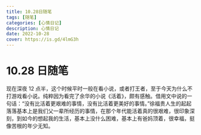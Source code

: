 ```yaml
---
title: 10.28日随笔
tags: [随笔]
categories: [心情日记]
description: 心情日记
date: 2022-10-28
cover: https://is.gd/4lmG3h
---
```


# 10.28 日随笔

现在深夜 12 点半，这个时候平时一般在看小说，或者打王者，至于今天为什么不打游戏看小说。纯粹因为看完了余华的小说《活着》，颇有感触。借用文中说的一句话：“没有比活着更艰难的事情，没有比活着更美好的事情。”徐福贵人生的起起落落基本上是我们父一辈所经历的事情，在那个年代能活着真的很艰难，很印象深刻，到如今的想起我的生活，基本上没什么困难，基本上有爸妈顶着，很幸福，挺像苦根的年少无知。
